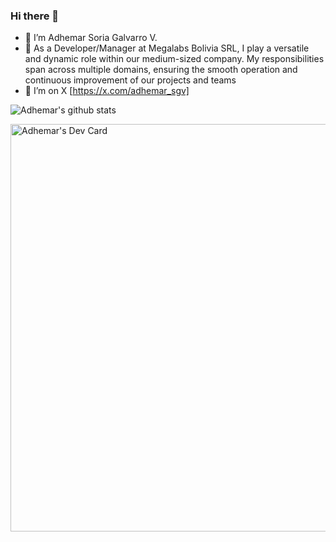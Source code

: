 ### Hi there 👋

- 🔭 I’m Adhemar Soria Galvarro V.
- 🏢 As a Developer/Manager at Megalabs Bolivia SRL, I play a versatile and dynamic role within our medium-sized company. My responsibilities span across multiple domains, ensuring the smooth operation and continuous improvement of our projects and teams
- 🦜 I’m on X [https://x.com/adhemar_sgv]

  

![Adhemar's github stats](https://github-readme-stats.vercel.app/api?username=avaruz&theme=dark&show_icons=true)

<a href="https://app.daily.dev/adhemarsgv"><img src="https://api.daily.dev/devcards/v2/kCaMO9J7xNmQ2PlJScIs0.png?r=y0d&type=wide" width="652" alt="Adhemar's Dev Card"/></a>
